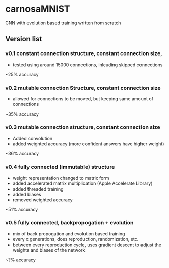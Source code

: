 # carnosaMNIST
CNN with evolution based training written from scratch

## Version list
### v0.1 constant connection structure, constant connection size, 
- tested using around 15000 connections, inlcuding skipped connections

~25% accuracy
 
### v0.2 mutable connection Structure, constant connection size
- allowed for connections to be moved, but keeping same amount of connections

~35% accuracy
 
### v0.3 mutable connection structure, constant connection size
- Added convolution
- added weighted accuracy (more confident answers have higher weight)

~36% accuracy
 
### v0.4 fully connected (immutable) structure
- weight representation changed to matrix form
- added accelerated matrix multiplication (Apple Accelerate Library)
- added threaded training
- added biases
- removed weighted accuracy 

~51% accuracy

### v0.5 fully connected, backpropogation + evolution
- mix of back propogation and evolution based training
- every x generations, does reproduction, randomization, etc.
- between every reproduction cycle, uses gradient descent to adjust the weights and biases of the network

~?% accuracy
